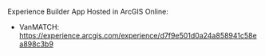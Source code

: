 Experience Builder App Hosted in ArcGIS Online: 
- VanMATCH: https://experience.arcgis.com/experience/d7f9e501d0a24a858941c58ea898c3b9
